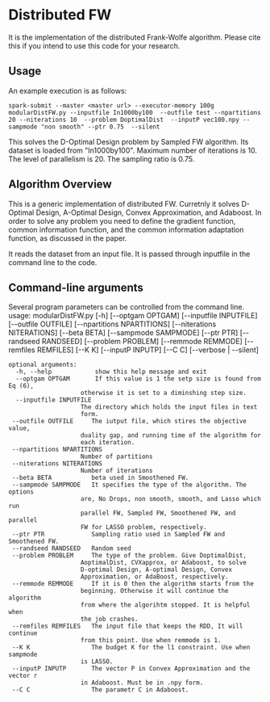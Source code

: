  Distributed FW
===========================

It is the implementation of the distributed Frank-Wolfe algorithm. Please cite this if you intend to use this code for your research.

Usage
-----
An example execution is as follows:

	spark-submit --master <master url> --executor-memory 100g modularDistFW.py --inputfile In1000by100  --outfile test --npartitions 20 --niterations 10  --problem DoptimalDist  --inputP vec100.npy --sampmode "non smooth" --ptr 0.75  --silent

This solves the D-Optimal Design problem by Sampled FW algorithm. Its dataset is loaded from "In1000by100". Maximum number of iterations is 10. The level of parallelism is 20. The sampling ratio is 0.75. 
 

Algorithm  Overview
------------------


This is a generic implementation of distributed FW. Curretnly it solves D-Optimal Design, A-Optimal Design, Convex Approximation, and Adaboost. In order to solve any problem you need to define the gradient function, common information function, and the common information adaptation function, as discussed in the paper. 

It reads the dataset from an input file. It is passed through inputfile in the command line to the code. 



Command-line arguments
----------------------
Several program parameters can be controlled from the command line.
    usage: modularDistFW.py [-h] [--optgam OPTGAM] [--inputfile INPUTFILE]
                        [--outfile OUTFILE] [--npartitions NPARTITIONS]
                        [--niterations NITERATIONS] [--beta BETA]
                        [--sampmode SAMPMODE] [--ptr PTR]
                        [--randseed RANDSEED] [--problem PROBLEM]
                        [--remmode REMMODE] [--remfiles REMFILES] [--K K]
                        [--inputP INPUTP] [--C C] [--verbose | --silent]

    optional arguments:
      -h, --help            show this help message and exit
      --optgam OPTGAM       If this value is 1 the setp size is found from Eq (6),
                        otherwise it is set to a diminshing step size.
      --inputfile INPUTFILE
                        The directory which holds the input files in text
                        form.
     --outfile OUTFILE     The iutput file, which stires the objective value,
                        duality gap, and running time of the algorithm for
                        each iteration.
     --npartitions NPARTITIONS
                        Number of partitions
     --niterations NITERATIONS
                        Number of iterations
     --beta BETA           beta used in Smoothened FW.
     --sampmode SAMPMODE   It specifies the type of the algorithm. The options
                        are, No Drops, non smooth, smooth, and Lasso which run
                        parallel FW, Sampled FW, Smoothened FW, and parallel
                        FW for LASSO problem, respectively.
     --ptr PTR             Sampling ratio used in Sampled FW and Smoothened FW.
     --randseed RANDSEED   Random seed
     --problem PROBLEM     The type of the problem. Give DoptimalDist,
                        AoptimalDist, CVXapprox, or Adaboost, to solve
                        D-optimal Design, A-optimal Design, Convex
                        Approximation, or AdaBoost, respectively.
     --remmode REMMODE     If it is 0 then the algorithm starts from the
                        beginning. Otherwise it will continue the algorithm
                        from where the algorihtm stopped. It is helpful when
                        the job crashes.
     --remfiles REMFILES   The input file that keeps the RDD, It will continue
                        from this point. Use when remmode is 1.
     --K K                 The budget K for the l1 constraint. Use when sampmode
                        is LASSO.
     --inputP INPUTP       The vector P in Convex Approximation and the vector r
                        in Adaboost. Must be in .npy form.
     --C C                 The parametr C in Adaboost.
